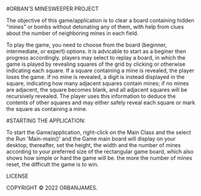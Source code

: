 #ORBAN'S MINESWEEPER PROJECT



The objective of this game/application is to clear a board containing hidden “mines” or bombs without detonating any of them, with help from clues about the number of neighboring mines in each field.

To play the game, you need to choose from the board (beginner, intermediate, or expert) options. it is advicable to start as a beginer then progress accordingly. players may select to replay a board, in which the game is played by revealing squares of the grid by clicking or otherwise indicating each square. If a square containing a mine is revealed, the player loses the game. If no mine is revealed, a digit is instead displayed in the square, indicating how many adjacent squares contain mines; if no mines are adjacent, the square becomes blank, and all adjacent squares will be recursively revealed. The player uses this information to deduce the contents of other squares and may either safely reveal each square or mark the square as containing a mine.


#STARTING THE APPLICATION:

To start the Game/application, right-click on the Main Class and the select the Run 'Main-main()' and the Game main board will display on your desktop, thereafter, set the height, the width and the number of mines according to your preferred size of the rectangular game board, which also shows how simple or hard the game will be. the more the number of mines reset, the difficult  the game is to win.





LICENSE

COPYRIGHT © 2022 ORBANJAMES.
